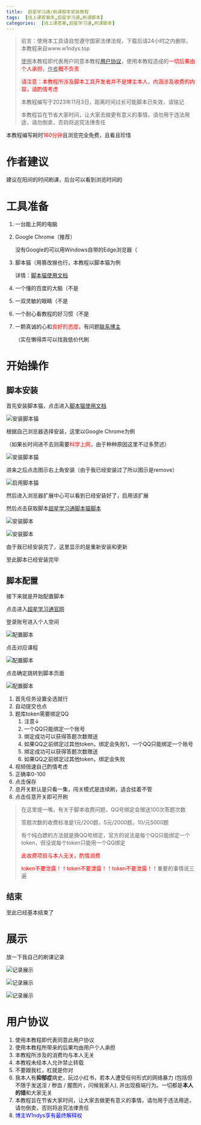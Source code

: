 ```yaml
---
title:  超星学习通/刷课脚本安装教程
tags:  [线上课答案库,超星学习通,刷课脚本]
categories:  [线上课答案,超星学习通,刷课脚本]
---
```


> 前言：使用本工具请自觉遵守国家法律法规，下载后请24小时之内删除，本教程来自www.w1ndys.top
>
> <u>使用</u>本教程即代表用户同意本教程[用户协议](#用户协议)，使用本教程造成的<font color='red'>一切后果由个人承担</font>，<u>作者</u><font color='red'>概不负责</font>
>
> <font color='red'>请注意：本教程所涉及脚本工具开发者并不是博主本人，内涵涉及收费的内容，请酌情考虑</font>
>
> 本教程编写于2023年11月3日，距离时间过长可能脚本已失效，请铭记
>
> 本教程旨在节省大家时间，让大家去做更有意义的事情，请勿用于违法用途，请勿倒卖，否则将追究法律责任

本教程编写耗时<font color='red'>160分钟</font>且浏览完全免费，且看且珍惜

# 作者建议

建议在阳间的时间刷课，后台可以看到浏览时间的

# 工具准备

1. 一台能上网的电脑

2. Google Chrome（推荐）

   没有Google的可以用Windows自带的Edge浏览器（

3. 脚本猫（用篡改猴也行，本教程以脚本猫为例

   详情：[脚本猫使用文档](https://docs.scriptcat.org/docs/use/#/)

4. 一个懂的百度的大脑（不是

5. 一双灵敏的眼睛（不是

6. 一个耐心看教程的好习惯（不是

7. 一颗真诚的心和<font color='red'>良好的态度</font>，有问题[联系博主](https://qm.qq.com/q/9n506oZ8Ri&personal_qrcode_source=4)

   （实在懒得弄可以找我低价代刷

# 开始操作

## 脚本安装

首先安装脚本猫，点击进入[脚本猫使用文档](https://docs.scriptcat.org/docs/use/#/)

![安装脚本猫](/img/xxt-ScriptCat/1.jpg)

根据自己浏览器选择安装，这里以Google Chrome为例

（如果长时间进不去则需要<font color='red'>科学上网</font>，由于种种原因这里不过多赘述）

![安装脚本猫](/img/xxt-ScriptCat/2.jpg)

进来之后点击图示右上角安装（由于我已经安装过了所以图示是remove）

![启用脚本猫](/img/xxt-ScriptCat/3.jpg)

然后进入浏览器扩展中心可以看到已经安装好了，启用该扩展

然后点击获取脚本[超星学习通脚本猫脚本](https://scriptcat.org/zh-CN/script-show-page/1127)

![安装脚本](/img/xxt-ScriptCat/4.jpg)

![安装脚本](/img/xxt-ScriptCat/5.jpg)

由于我已经安装完了，这里显示的是重新安装和更新

至此脚本已经安装完毕

## 脚本配置

接下来就是开始配置脚本

点击进入[超星学习通官网](https://passport2.chaoxing.com/login?fid=&newversion=true&refer=https://i.chaoxing.com#/)

登录账号进入个人空间

![配置脚本](/img/xxt-ScriptCat/6.jpg)

点击对应课程

![配置脚本](/img/xxt-ScriptCat/7.jpg)

点击确定跳转到脚本页面

![配置脚本](/img/xxt-ScriptCat/8.jpg)

1. 首先任务设置全选就行
2. 自动提交也点
3. 题库token需要绑定QQ
   1. 注意↓
   2. 一个QQ只能绑定一个账号
   3. 绑定成功可以获得答题次数赠送
   4. 如果QQ之前绑定过其他token，绑定会失败1，一个QQ只能绑定一个账号
   5. 绑定成功可以获得答题次数赠送
   6. 如果QQ之前绑定过其他token，绑定会失败
4. 视频倍速自己酌情考虑
5. 正确率0-100
6. 点击保存
7. 总开关默认是只看一集，闯关模式是连续刷，适合挂着不管
8. 点击任意开关即可开刷

> 在这里提一嘴，有关于脚本收费问题，QQ号绑定会赠送100次答题次数
>
> 答题次数的收费标准是1元/200题，5元/2000题，10/元5000题
>
> 有个纯白嫖的方法就是换QQ号绑定，官方的说法是每个QQ只能绑定一个token，但没说每个token只能用一个QQ绑定
>
> <font color='red'>此收费项目与本人无关，酌情消费</font>
>
> <font color='red'>token不要泄露！！token不要泄露！！token不要泄露！！</font>重要的事情说三遍

## 结束

至此已经基本结束了

# 展示

放一下我自己的刷课记录

![记录展示](/img/xxt-ScriptCat/9.jpg)

![记录展示](/img/xxt-ScriptCat/10.jpg)

![记录展示](/img/xxt-ScriptCat/11.jpg)

# 用户协议

1. 使用本教程即代表同意此用户协议
2. 使用本教程所带来的后果均由用户个人承担
3. 本教程所涉及的消费均与本人无关
4. 本教程未经本人允许禁止转载
5. 不要跟我杠，杠就是你对
6. 我本人有**抑郁症**病史，玩过小红书，若本人遭受任何形式的网络暴力 (包括但不限于发送淫 / 秽血 / 腥图片，问候我家人), 并出现极端行为。一切都是**本人的错**和大家无关
7. 本教程旨在节省大家时间，让大家去做更有意义的事情，请勿用于违法用途，请勿倒卖，否则将追究法律责任
8. <font color='blue'>博主W1ndys享有最终解释权</font>